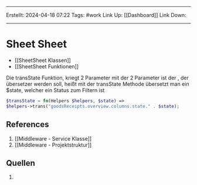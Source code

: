 
--- 
Erstellt: 2024-04-18    07:22 
Tags: #work
Link Up: [[Dashboard]]
Link Down:

--- 
# Sheet Sheet
- [[SheetSheet Klassen]]
- [[SheetSheet Funktionen]]


Die transState Funktion, kriegt 2 Parameter mit der 2 Parameter ist der , der übersetzer werden soll, heißt mit der transState Methode übersetzt man ein $state, welcher ein Status zum Filtern ist
```php
$transState = fn(Helpers $helpers, $state) =>  
$helpers->trans("goodsReceipts.overview.columns.state." . $state);
```


## References
1. [[Middleware - Service Klasse]]
2. [[Middleware - Projektstruktur]]

## Quellen
1. 
